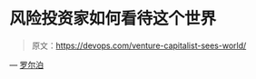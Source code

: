# 风险投资家如何看待这个世界

> 原文：<https://devops.com/venture-capitalist-sees-world/>

— [罗尔泊](https://devops.com/author/breselman/)
